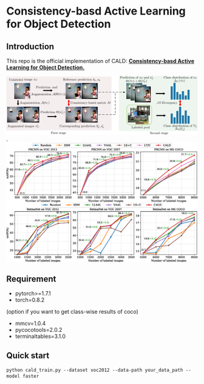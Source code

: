 # Consistency-basd Active Learning for Object Detection

## Introduction
This repo is the official implementation of CALD: [**Consistency-basd Active Learning for Object Detection.**](https://arxiv.org/abs/2103.10374)

![detail](detail.png). 
![results](results.png)
## Requirement
- pytorch>=1.7.1
- torch=0.8.2

(option if you want to get class-wise results of coco)

- mmcv=1.0.4
- pycocotools=2.0.2
- terminaltables=3.1.0
## Quick start
```
python cald_train.py --dataset voc2012 --data-path your_data_path --model faster
``` 
